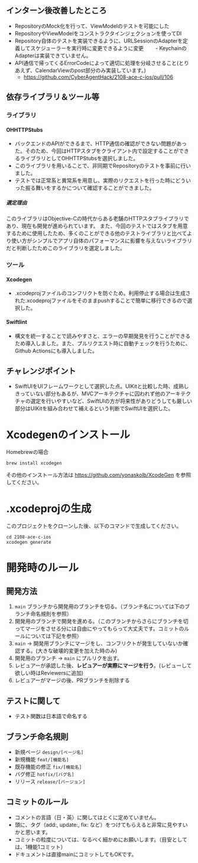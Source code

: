 ## インターン後改善したところ
- RepositoryのMock化を行って、ViewModelのテストを可能にした
- RepositoryやViewModelをコンストラクタインジェクションを使ってDI
- Repository自体のテストを実装できるように、URLSessionのAdapterを定義してスケジューラーを実行時に変更できるように変更
　　- KeychainのAdapterは実装できていません。
- API通信で帰ってくるErrorCodeによって適切に処理を分岐させること(とりあえず、CalendarViewのpost部分のみ実装しています。) 
  - https://github.com/CyberAgentHack/2108-ace-c-ios/pull/106

## 依存ライブラリ＆ツール等
### ライブラリ
#### OHHTTPStubs
- バックエンドのAPIができるまで、HTTP通信の確認ができない問題があった。そのため、今回はHTTPスタブをクライアント内で設定することができるライブラリとしてOHHTTPStubsを選択しました。
- このライブラリを用いることで、非同期でRepositoryのテストを事前に行いました。
- テストでは正常系と異常系を用意し、実際のリクエストを行った時にどういった振る舞いをするかについて確認することができました。
##### 選定理由
このライブラリはObjective-Cの時代からある老舗のHTTPスタブライブラリであり、現在も開発が進められています。
また、今回のテストではスタブを用意するために使用したため、多くのことができる他のテストライブラリと比べてより使い方がシンプルでアプリ自体のパフォーマンスに影響を与えないライブラリだと判断したためこのライブラリを選定しました。

### ツール
#### Xcodegen
- .xcodeprojファイルのコンフリクトを防ぐため。利用停止する場合は生成された.xcodeprojファイルをそのままpushすることで簡単に移行できるので選択した。
#### Swiftlint
- 構文を統一することで読みやすさと、エラーの早期発見を行うことができるため導入しました。また、プルリクエスト時に自動チェックを行うために、Github Actionsにも導入しました。
## チャレンジポイント
- SwiftUIをUIフレームワークとして選択した点。UIKitと比較した時、成熟しきっていない部分もあるが、MVCアーキテクチャに囚われず他のアーキテクチャの選定を行いやすいなど、SwiftUIの方が将来性がありどうしても厳しい部分はUIKitを組み合わせて補えるという判断でSwiftUIを選択した。

# Xcodegenのインストール
Homebrewの場合
```
brew install xcodegen
```
その他のインストール方法は https://github.com/yonaskolb/XcodeGen を参照してください。

# .xcodeprojの生成
このプロジェクトをクローンした後、以下のコマンドで生成してください。
```
cd 2108-ace-c-ios
xcodegen generate
```


# 開発時のルール

## 開発方法

1. `main` ブランチから開発用のブランチを切る。（ブランチ名については下のブランチ命名規則を参照）
2. 開発用のブランチで開発を進める。（このブランチからさらにブランチを切ってマージをさせる分には自由にやってもらって大丈夫です。コミットのルールについては下記を参照）
4. `main` -> 開発用ブランチにマージをし、コンフリクトが発生していないか確認する。(大きな破壊的変更を加えた時のみ)
5. 開発用のブランチ -> `main` にプルリクを出す。
6. レビュアーが承認した後、**レビュアーが実際にマージを行う**。(レビューして欲しい時はReviewersに追加)
7. レビュアーがマージの後、PRブランチを削除する

## テストに関して
- テスト関数は日本語で命名する

## ブランチ命名規則

- 新規ページ `design/[ページ名]`
- 新規機能 `feat/[機能名]`
- 既存機能の修正 `fix/[機能名]`
- バグ修正 `hotfix/[バグ名]`
- リリース `release/[バージョン]`


## コミットのルール

- コメントの言語（日・英）に関してはとくに定めていません。
- 頭に、タグ（add:, update:, fix: など）をつけてもらえると非常に見やすいかと思います。
- コミットの粒度については、なるべく細かめにお願いします。（目安としては、1機能1コミット）
- ドキュメントは直接mainにコミットしてもOKです。
